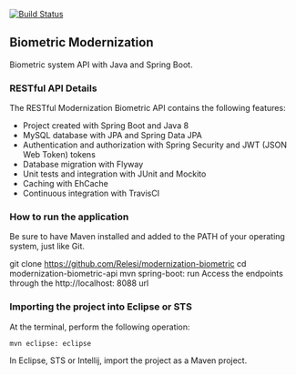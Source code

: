 [![Build Status](https://travis-ci.org/Relesi/modernization-biometric.svg?branch=master)](https://travis-ci.org/Relesi/modernization-biometric)

## Biometric Modernization
Biometric system API with Java and Spring Boot.
### RESTful API Details
The RESTful Modernization Biometric API contains the following features:
* Project created with Spring Boot and Java 8
* MySQL database with JPA and Spring Data JPA
* Authentication and authorization with Spring Security and JWT (JSON Web Token) tokens
* Database migration with Flyway
* Unit tests and integration with JUnit and Mockito
* Caching with EhCache
* Continuous integration with TravisCI
### How to run the application
Be sure to have Maven installed and added to the PATH of your operating system, just like Git.

git clone https://github.com/Relesi/modernization-biometric
cd modernization-biometric-api
mvn spring-boot: run
Access the endpoints through the http://localhost: 8088 url

### Importing the project into Eclipse or STS

At the terminal, perform the following operation:

    mvn eclipse: eclipse

In Eclipse, STS or Intellij, import the project as a Maven project.
